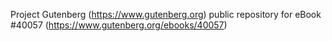 Project Gutenberg (https://www.gutenberg.org) public repository for
eBook #40057 (https://www.gutenberg.org/ebooks/40057)
